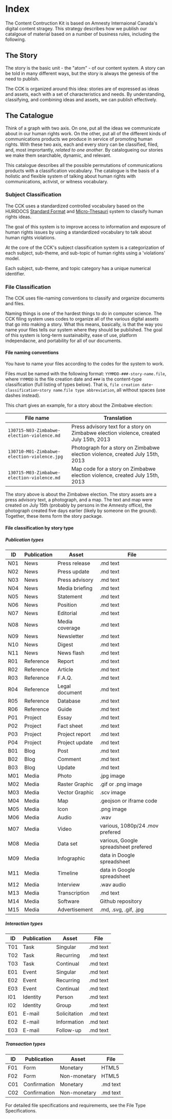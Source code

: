 # Index

The Content Contruction Kit is based on Amnesty Internaional Canada's digital content stragey. This strategy describes how we publish our catalgoue of material based on a number of business rules, including the following.

## The Story

The story is the basic unit - the "atom" - of our content system. A story can be told in many different ways, but the story is always the genesis of the need to publish. 

The CCK is organized around this idea: stories are of expressed as ideas and assets, each with a set of characteristics and needs. By understanding, classifying, and combining ideas and assets, we can publish effectively.

## The Catalogue

Think of a graph with two axis. On one, put all the ideas we communicate about in our human rights work. On the other, put all of the different kinds of communications products we produce in service of promoting human rights. With these two axis, each and every story can be classified, filed, and, most imprortantly, *related to one another*. By catalogueing our stories we make them searchable, dynamic, and relevant. 

This catalogue describes all the possible permutations of communications products with a classification vocabulary. The catalogue is the basis of a holistic and flexible system of talking about human rights with communications, activist, or witness vocabulary.

### Subject Classification

The CCK uses a standardized controlled vocabulary based on the HURIDOCS [Standard Format](http://www.huridocs.org/resource/huridocs-events-standard-formats/) and [Micro-Thesauri](http://www.huridocs.org/resource/micro-thesauri/) system to classify human rights ideas. 

The goal of this system is to improve access to information and exposure of human rights issues by using a standardized vocabulary to talk about human rights violations.

At the core of the CCK's subject classification system is a categorization of each subject, sub-theme, and sub-topic of human rights using a 'violations' model. 

Each subject, sub-theme, and topic category has a unique numerical identifier.

### File Classification

The CCK uses file-naming conventions to classify and organize documents and files. 

Naming things is one of the hardest things to do in computer science. The CCK filing system uses codes to organize all of the various digital assets that go into making a story. What this means, basically, is that the way you name your files tells our system where they should be published. The goal of this system is long-term sustainabilty, ease of use, platform independacne, and portability for all of our documents.

#### File naming conventions

You have to name your files according to the codes for the system to work. 

Files must be named with the following format: `YYMMDD-###-story-name.file`, where `YYMMDD` is the file creation date and `###` is the content-type classification (full listing of types below). That is, `file creation date`-`classification`-`story name`.`file type abbreviation`, all without spaces (use dashes instead).

This chart gives an example, for a story about the Zimbabwe election:

| File name | Translation |
| ------- | --------- |
| `130715-N03-Zimbabwe-election-violence.md` | Press advisory text for a story on Zimbabwe election violence, created July 15th, 2013 |
| `130710-M01-Zimbabwe-election-violence.jpg` | Photograph for a story on Zimbabwe election violence, created July 15th, 2013 |
| `130715-M03-Zimbabwe-election-violence.md` | Map code for a story on Zimbabwe election violence, created July 15th, 2013 |

The story above is about the Zimbabwe election. The story assets are a press advisory text, a photograph, and a map. The text and map were created on July 15th (probably by persons in the Amnesty office), the photograph created five days earlier (likely by someone on the ground). Together, these items form the story package.

#### File classification by story type

##### Publication types

| ID | Publication | Asset | File
| --- | ---------- | ----- | ----- |
| N01 | News | Press release | .md text
| N02 | News | Press update | .md text
| N03 | News | Press advisory | .md text
| N04 | News | Media briefing | .md text
| N05 | News | Statement | .md text
| N06 | News | Position | .md text
| N07 | News | Editorial | .md text
| N08 | News | Media coverage | .md text
| N09 | News | Newsletter | .md text
| N10 | News | Digest | .md text
| N11 | News | News flash | .md text
| R01 | Reference | Report | .md text
| R02 | Reference | Article | .md text
| R03 | Reference | F.A.Q. | .md text
| R04 | Reference | Legal document | .md text
| R05 | Reference | Database | .md text
| R06 | Reference | Guide | .md text
| P01 | Project | Essay | .md text
| P02 | Project | Fact sheet | .md text
| P03 | Project | Project report | .md text
| P04 | Project | Project update | .md text
| B01 | Blog | Post | .md text
| B02 | Blog | Comment | .md text
| B03 | Blog | Update | .md text
| M01 | Media | Photo | .jpg image 
| M02 | Media | Raster Graphic | .gif or .png image
| M03 | Media | Vector Graphic | .scv image
| M04 | Media | Map | .geojson or iframe code
| M05 | Media | Icon | .png image
| M06 | Media | Audio | .wav 
| M07 | Media | Video | various, 1080p/24 .mov prefered
| M08 | Media | Data set | various, Google spreadsheet prefered
| M09 | Media | Infographic | data in Doogle spreadsheet
| M11 | Media | Timeline | data in Google spreadsheet
| M12 | Media | Interview | .wav audio
| M13 | Media | Transcription | .md text
| M14 | Media | Software | Github repository
| M15 | Media | Advertisement | .md, .svg, .gif, .jpg

##### Interaction types

| ID | Publication | Asset | File
| --- | ---------- | ----- | ----- |
| T01 | Task | Singular | .md text
| T02 | Task | Recurring | .md text
| T03 | Task | Continual | .md text 
| E01 | Event | Singular | .md text
| E02 | Event | Recurring | .md text
| E03 | Event | Continual | .md text 
| I01 | Identity | Person | .md text
| I02 | Identity | Group | .md text 
| E01 | E-mail | Solicitation | .md text
| E02 | E-mail | Information | .md text
| E03 | E-mail | Follow-up | .md text

##### Transaction types

| ID | Publication | Asset | File
| --- | ---------- | ----- | ----- |
| F01 | Form | Monetary | HTML5
| F02 | Form | Non-monetary | HTML5 
| C01 | Confirmation | Monetary | .md text
| C02 | Confirmation | Non-monetary | .md text 

For detailed file specifications and requirements, see the File Type Specifications.
